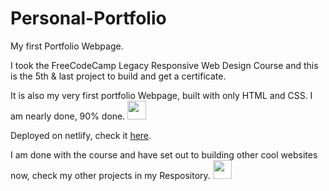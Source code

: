 # Personal-Portfolio

My first Portfolio Webpage. 

I took the FreeCodeCamp Legacy Responsive Web Design Course and this is the 5th & last project to build and get a certificate.

It is also my very first portfolio Webpage, built with only HTML and CSS. I am nearly done, 90% done.
<img src="https://em-content.zobj.net/thumbs/240/google/350/face-with-peeking-eye_1fae3.png" width="30">

Deployed on netlify, check it [here](https://dashing-dodol-08b921.netlify.app/).


I am done with the course and have set out to building other cool websites now, check my other projects in my Respository.
<img src="https://em-content.zobj.net/source/microsoft-teams/337/winking-face_1f609.png" width="30">
